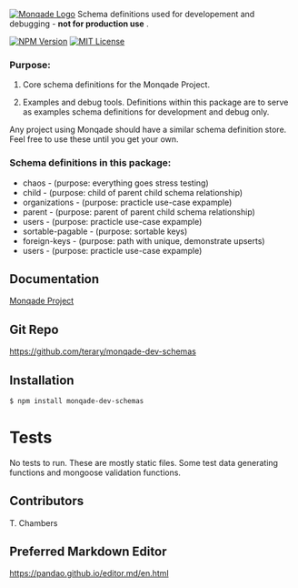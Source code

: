 [![Monqade Logo](http://static.monqade.com/images/monqade-black-blue-80percent.png)](http://monqade.com)
  Schema definitions used for developement and debugging - **not for production use** .

  [![NPM Version][npm-image]][npm-url]
  [![MIT License][mitlicense-image]][mitlicense-url]
### Purpose:
1. Core schema definitions for the Monqade Project.

2. Examples and debug tools. Definitions within this package are to serve as examples schema definitions for development and debug only.

Any project using Monqade should have a similar schema definition store.  Feel free to use these until you get your own.

### Schema  definitions in this package:
- chaos - (purpose: everything goes stress testing)
- child - (purpose: child of parent child schema relationship)
- organizations - (purpose: practicle use-case expample)
- parent - (purpose: parent of parent child schema relationship)
- users - (purpose: practicle use-case expample)
- sortable-pagable - (purpose: sortable keys)
- foreign-keys - (purpose: path with unique, demonstrate upserts)
- users - (purpose: practicle use-case expample)


## Documentation
[Monqade Project](http://docs.monqade.com "documentation Monqade Project")


## Git Repo
https://github.com/terary/monqade-dev-schemas

## Installation

```bash
$ npm install monqade-dev-schemas
```


# Tests

  No tests to run.
  These are mostly static files.  Some test data generating functions and mongoose validation functions.

## Contributors
T. Chambers



## Preferred Markdown Editor
https://pandao.github.io/editor.md/en.html


[npm-image]: https://badge.fury.io/js/monqade-dev-schemas.svg
[npm-url]: https://www.npmjs.com/package/monqade-dev-schemas

[mitlicense-url]: http://opensource.org/licenses/MIT
[mitlicense-image]: http://img.shields.io/badge/license-MIT-brightgreen.svg

